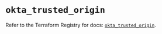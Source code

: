 # `okta_trusted_origin`

Refer to the Terraform Registry for docs: [`okta_trusted_origin`](https://registry.terraform.io/providers/okta/okta/4.9.1/docs/resources/trusted_origin).
